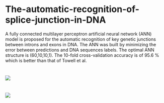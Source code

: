 # The-automatic-recognition-of-splice-junction-in-DNA

A fully connected multilayer perceptron artificial neural network (ANN) model is proposed
for the automatic recognition of key genetic junctions between introns and exons in DNA. The
ANN was built by minimizing the error between predictions and DNA sequences labels. The optimal ANN structure is (60,10,10,1). The 10-fold cross-validation
accuracy is of 95.6 % which is better than that of Towell et al.

#

<img src="https://user-images.githubusercontent.com/119765748/206354487-fdf48d2d-1663-4c24-995f-2e87be108340.JPG">

#

<img src="https://user-images.githubusercontent.com/119765748/206354482-a0234fd2-53b9-4f39-a390-1a599e03c44c.JPG">





